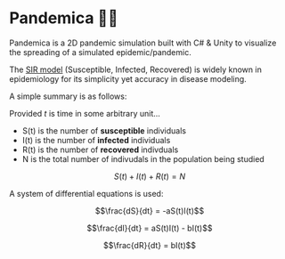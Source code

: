 # Pandemica 🔬🦠

Pandemica is a 2D pandemic simulation built with C# & Unity to visualize the spreading of a simulated epidemic/pandemic. 

The [SIR model](https://en.wikipedia.org/wiki/Compartmental_models_in_epidemiology) (Susceptible, Infected, Recovered) is widely known in epidemiology for its simplicity yet accuracy in disease modeling.

A simple summary is as follows:

Provided *t* is time in some arbitrary unit...
* S(t) is the number of __susceptible__ individuals
* I(t) is the number of __infected__ individuals
* R(t) is the number of __recovered__ indivduals
* N is the total number of indivudals in the population being studied

```math
S(t) + I(t) + R(t) = N
```

A system of differential equations is used:
```math
\frac{dS}{dt} = -aS(t)I(t)
```

```math
\frac{dI}{dt} = aS(t)I(t) - bI(t)
```

```math
\frac{dR}{dt} = bI(t)
```
